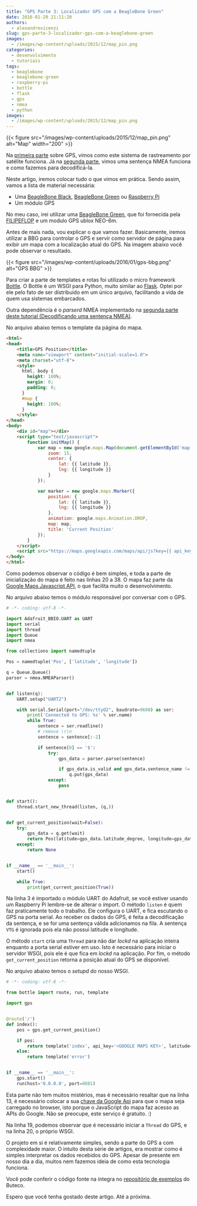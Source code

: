 ```yaml
---
title: "GPS Parte 3: Localizador GPS com a BeagleBone Green"
date: 2016-01-20 21:11:20
authors:
  - alexandrevicenzi
slug: gps-parte-3-localizador-gps-com-a-beaglebone-green
images:
  - /images/wp-content/uploads/2015/12/map_pin.png
categories:
  - desenvolvimento
  - tutoriais
tags:
  - beaglebone
  - beaglebone-green
  - raspberry-pi
  - bottle
  - flask
  - gps
  - nmea
  - python
images:
  - /images/wp-content/uploads/2015/12/map_pin.png
---
```


{{< figure src="/images/wp-content/uploads/2015/12/map_pin.png" alt="Map" width="200" >}}

Na [primeira parte](/gps-parte-1-entendendo-o-seu-funcionamento) sobre GPS, vimos como este sistema de rastreamento por satélite funciona. Já na [segunda parte](/gps-parte-2-decodificando-uma-sentenca-nmea), vimos uma sentença NMEA funciona e como fazemos para decodificá-la.

Neste artigo, iremos colocar tudo o que vimos em prática. Sendo assim, vamos a lista de material necessária:

* Uma [BeagleBone Black](https://www.filipeflop.com/produto/beaglebone-black/?utm_source=Blog&utm_medium=Banner&utm_campaign=ButecoTecnologico), [BeagleBone Green](https://www.filipeflop.com/produto/beaglebone-green/?utm_source=Blog&utm_medium=Banner&utm_campaign=ButecoTecnologico) ou [Raspberry Pi](https://www.filipeflop.com/produto/raspberry-pi-4-model-2gb-4gb/?utm_source=Blog&utm_medium=Banner&utm_campaign=ButecoTecnologico)
* Um módulo GPS

No meu caso, irei utilizar uma [BeagleBone Green](https://www.filipeflop.com/produto/beaglebone-green/?utm_source=Blog&utm_medium=Banner&utm_campaign=ButecoTecnologico), que foi fornecida pela [FILIPEFLOP](https://www.filipeflop.com/?utm_source=Blog&utm_medium=Banner&utm_campaign=ButecoTecnologico) e um modulo GPS ublox NEO-6m.

Antes de mais nada, vou explicar o que vamos fazer. Basicamente, iremos utilizar a BBG para controlar o GPS e servir como servidor de página para exibir um mapa com a localização atual do GPS. Na imagem abaixo você pode observar o resultado.

{{< figure src="/images/wp-content/uploads/2016/01/gps-bbg.png" alt="GPS BBG" >}}

Para criar a parte de templates e rotas foi utilizado o micro framework [Bottle](http://bottlepy.org/docs/dev/index.html). O Bottle é um WSGI para Python, muito similar ao [Flask](http://flask.pocoo.org/). Optei por ele pelo fato de ser distribuido em um único arquivo, facilitando a vida de quem usa sistemas embarcados.

Outra dependência é o _parserd_ NMEA implementado na [segunda parte deste tutorial (Decodificando uma sentença NMEA)](/gps-parte-2-decodificando-uma-sentenca-nmea).

No arquivo abaixo temos o template da página do mapa.

```html
<html>
<head>
    <title>GPS Position</title>
    <meta name="viewport" content="initial-scale=1.0">
    <meta charset="utf-8">
    <style>
      html, body {
        height: 100%;
        margin: 0;
        padding: 0;
      }
      #map {
        height: 100%;
      }
    </style>
</head>
<body>
    <div id="map"></div>
    <script type="text/javascript">
        function initMap() {
            var map = new google.maps.Map(document.getElementById('map'), {
                zoom: 15,
                center: {
                    lat: {{ latitude }},
                    lng: {{ longitude }}
                }
            });

            var marker = new google.maps.Marker({
                position: {
                    lat: {{ latitude }},
                    lng: {{ longitude }}
                },
                animation: google.maps.Animation.DROP,
                map: map,
                title: 'Current Position'
            });
        }
    </script>
    <script src="https://maps.googleapis.com/maps/api/js?key={{ api_key }}&callback=initMap" async defer></script>
</body>
</html>
```

Como podemos observar o código é bem simples, e toda a parte de inicialização do mapa é feito nas linhas 20 a 38. O mapa faz parte da [Google Maps Javascript API](https://developers.google.com/maps/documentation/javascript/?hl=pt-br), o que facilita muito o desenvolvimento.

No arquivo abaixo temos o módulo responsável por conversar com o GPS.

```py
# -*- coding: utf-8 -*-

import Adafruit_BBIO.UART as UART
import serial
import thread
import Queue
import nmea

from collections import namedtuple

Pos = namedtuple('Pos', ['latitude', 'longitude'])

q = Queue.Queue()
parser = nmea.NMEAParser()


def listen(q):
    UART.setup("UART2")

    with serial.Serial(port="/dev/ttyO2", baudrate=9600) as ser:
        print('Connected to GPS: %s' % ser.name)
        while True:
            sentence = ser.readline()
            # remove \r\n
            sentence = sentence[:-2]

            if sentence[0] == '$':
                try:
                    gps_data = parser.parse(sentence)

                    if gps_data.is_valid and gps_data.sentence_name != 'VTG':
                        q.put(gps_data)
                except:
                    pass


def start():
    thread.start_new_thread(listen, (q,))


def get_current_position(wait=False):
    try:
        gps_data = q.get(wait)
        return Pos(latitude=gps_data.latitude_degree, longitude=gps_data.longitude_degree)
    except:
        return None


if __name__ == '__main__':
    start()

    while True:
        print(get_current_position(True))
```

Na linha 3 é importado o módulo UART do Adafruit, se você estiver usando um Raspberry Pi lembre-se de alterar o import. O método `listen` é quem faz praticamente todo o trabalho. Ele configura o UART, e fica escutando o GPS na porta serial. Ao receber os dados do GPS, é feita a decodificação da sentença, e se for uma sentença válida adicionamos na fila. A sentença `VTG` é ignorada pois ela não possui latitude e longitude.

O método `start` cria uma `Thread` para não dar _lockd_ na aplicação inteira enquanto a porta serial estiver em uso. Isto é necessário para iniciar o servidor WSGI, pois ele é que fica em _lockd_ na aplicação. Por fim, o método `get_current_position` retorna a posição atual do GPS se disponível.

No arquivo abaixo temos o _setupd_ do nosso WSGI.

```py
# -*- coding: utf-8 -*-

from bottle import route, run, template

import gps


@route('/')
def index():
    pos = gps.get_current_position()

    if pos:
        return template('index', api_key='<GOOGLE MAPS KEY>', latitude=pos.latitude, longitude=pos.longitude)
    else:
        return template('error')


if __name__ == '__main__':
    gps.start()
    run(host='0.0.0.0', port=8081)
```

Esta parte não tem muitos mistérios, mas é necessário resaltar que na linha 13, é necessário colocar a sua [chave da Google Api](https://console.developers.google.com/flows/enableapi?apiid=maps_backend&keyType=CLIENT_SIDE&reusekey=true&hl=pt-br) para que o mapa seja carregado no browser, isto porque o JavaScript do mapa faz acesso as APIs do Google. Não se preocupe, este serviço é gratuito. :)

Na linha 19, podemos observar que é necessário iniciar a `Thread` do GPS, e na linha 20, o próprio WSGI.

O projeto em si é relativamente simples, sendo a parte do GPS a com complexidade maior. O intuito desta série de artigos, era mostrar como é simples interpretar os dados recebidos do GPS. Apesar de presente em nosso dia a dia, muitos nem fazemos ideia de como esta tecnologia funciona.

Você pode conferir o código fonte na íntegra no [repositório de exemplos](https://github.com/ButecoOpenSource/exemplos/tree/master/exemplos_python/gps_bbg) do Buteco.

Espero que você tenha gostado deste artigo. Até a próxima.
